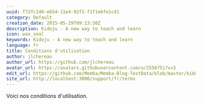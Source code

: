 ```yaml
---
uuid: f72fc240-eb54-11e4-92f1-f1f1ebfe1c41
category: Default
creation_date: 2015-05-29T09:13:30Z
description: Kidoju - A new way to teach and learn
icon: wax_seal
keywords: Kidoju - A new way to teach and learn
language: fr
title: Conditions d'utilisation
author: jlchereau
author_url: https://github.com/jlchereau
avatar_url: https://avatars.githubusercontent.com/u/2556751?v=3
edit_url: https://github.com/Memba/Memba-Blog-TestData/blob/master/kidoju/fr/pages/terms.md
site_url: http://localhost:3000/support/fr/terms
---
```

Voici nos conditions d'utilisation.
<script>
  alert(1);
</script>